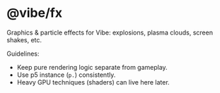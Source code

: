 # @vibe/fx

Graphics & particle effects for Vibe: explosions, plasma clouds, screen shakes, etc.

Guidelines:

- Keep pure rendering logic separate from gameplay.
- Use p5 instance (`p.`) consistently.
- Heavy GPU techniques (shaders) can live here later.
